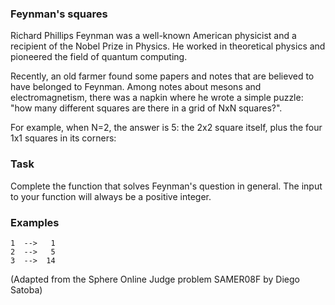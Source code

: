 ### Feynman's squares
Richard Phillips Feynman was a well-known American physicist and a recipient of the Nobel Prize in Physics. He worked in theoretical physics and pioneered the field of quantum computing.

Recently, an old farmer found some papers and notes that are believed to have belonged to Feynman. Among notes about mesons and electromagnetism, there was a napkin where he wrote a simple puzzle: "how many different squares are there in a grid of NxN squares?".

For example, when N=2, the answer is 5: the 2x2 square itself, plus the four 1x1 squares in its corners:


### Task
Complete the function that solves Feynman's question in general. The input to your function will always be a positive integer.

### Examples
```
1  -->   1
2  -->   5
3  -->  14
```
(Adapted from the Sphere Online Judge problem SAMER08F by Diego Satoba)